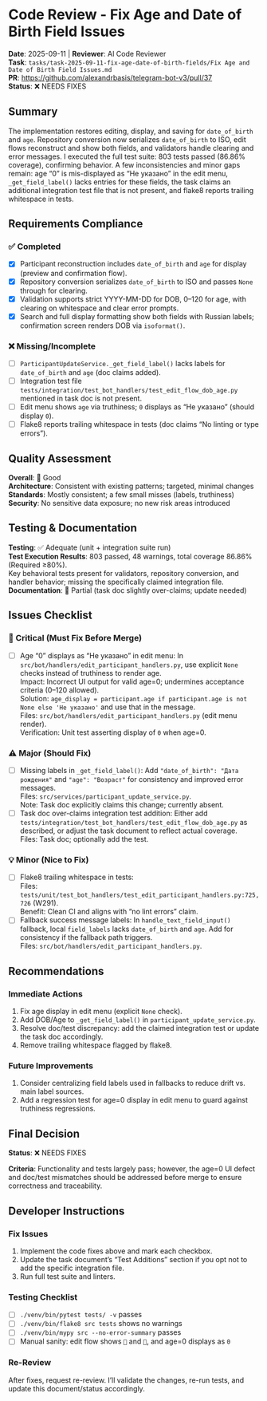 # Code Review - Fix Age and Date of Birth Field Issues

**Date**: 2025-09-11 | **Reviewer**: AI Code Reviewer  
**Task**: `tasks/task-2025-09-11-fix-age-date-of-birth-fields/Fix Age and Date of Birth Field Issues.md`  
**PR**: https://github.com/alexandrbasis/telegram-bot-v3/pull/37  
**Status**: ❌ NEEDS FIXES

## Summary
The implementation restores editing, display, and saving for `date_of_birth` and `age`. Repository conversion now serializes `date_of_birth` to ISO, edit flows reconstruct and show both fields, and validators handle clearing and error messages. I executed the full test suite: 803 tests passed (86.86% coverage), confirming behavior. A few inconsistencies and minor gaps remain: age “0” is mis-displayed as “Не указано” in the edit menu, `_get_field_label()` lacks entries for these fields, the task claims an additional integration test file that is not present, and flake8 reports trailing whitespace in tests.

## Requirements Compliance
### ✅ Completed
- [x] Participant reconstruction includes `date_of_birth` and `age` for display (preview and confirmation flow).
- [x] Repository conversion serializes `date_of_birth` to ISO and passes `None` through for clearing.
- [x] Validation supports strict YYYY-MM-DD for DOB, 0–120 for age, with clearing on whitespace and clear error prompts.
- [x] Search and full display formatting show both fields with Russian labels; confirmation screen renders DOB via `isoformat()`.

### ❌ Missing/Incomplete
- [ ] `ParticipantUpdateService._get_field_label()` lacks labels for `date_of_birth` and `age` (doc claims added).
- [ ] Integration test file `tests/integration/test_bot_handlers/test_edit_flow_dob_age.py` mentioned in task doc is not present.
- [ ] Edit menu shows `age` via truthiness; `0` displays as “Не указано” (should display `0`).
- [ ] Flake8 reports trailing whitespace in tests (doc claims “No linting or type errors”).

## Quality Assessment
**Overall**: 🔄 Good  
**Architecture**: Consistent with existing patterns; targeted, minimal changes  
**Standards**: Mostly consistent; a few small misses (labels, truthiness)  
**Security**: No sensitive data exposure; no new risk areas introduced

## Testing & Documentation
**Testing**: ✅ Adequate (unit + integration suite run)  
**Test Execution Results**: 803 passed, 48 warnings, total coverage 86.86% (Required ≥80%).  
Key behavioral tests present for validators, repository conversion, and handler behavior; missing the specifically claimed integration file.  
**Documentation**: 🔄 Partial (task doc slightly over-claims; update needed)

## Issues Checklist

### 🚨 Critical (Must Fix Before Merge)
- [ ] Age “0” displays as “Не указано” in edit menu: In `src/bot/handlers/edit_participant_handlers.py`, use explicit `None` checks instead of truthiness to render age.  
  Impact: Incorrect UI output for valid age=0; undermines acceptance criteria (0–120 allowed).  
  Solution: `age_display = participant.age if participant.age is not None else 'Не указано'` and use that in the message.  
  Files: `src/bot/handlers/edit_participant_handlers.py` (edit menu render).  
  Verification: Unit test asserting display of `0` when age=0.

### ⚠️ Major (Should Fix)
- [ ] Missing labels in `_get_field_label()`: Add `"date_of_birth": "Дата рождения"` and `"age": "Возраст"` for consistency and improved error messages.  
  Files: `src/services/participant_update_service.py`.  
  Note: Task doc explicitly claims this change; currently absent.
- [ ] Task doc over-claims integration test addition: Either add `tests/integration/test_bot_handlers/test_edit_flow_dob_age.py` as described, or adjust the task document to reflect actual coverage.  
  Files: Task doc; optionally add the test.

### 💡 Minor (Nice to Fix)
- [ ] Flake8 trailing whitespace in tests:  
  Files: `tests/unit/test_bot_handlers/test_edit_participant_handlers.py:725,726` (W291).  
  Benefit: Clean CI and aligns with “no lint errors” claim.
- [ ] Fallback success message labels: In `handle_text_field_input()` fallback, local `field_labels` lacks `date_of_birth` and `age`. Add for consistency if the fallback path triggers.  
  Files: `src/bot/handlers/edit_participant_handlers.py`.

## Recommendations
### Immediate Actions
1. Fix age display in edit menu (explicit `None` check).
2. Add DOB/Age to `_get_field_label()` in `participant_update_service.py`.
3. Resolve doc/test discrepancy: add the claimed integration test or update the task doc accordingly.
4. Remove trailing whitespace flagged by flake8.

### Future Improvements
1. Consider centralizing field labels used in fallbacks to reduce drift vs. main label sources.
2. Add a regression test for age=0 display in edit menu to guard against truthiness regressions.

## Final Decision
**Status**: ❌ NEEDS FIXES

**Criteria**: Functionality and tests largely pass; however, the age=0 UI defect and doc/test mismatches should be addressed before merge to ensure correctness and traceability.

## Developer Instructions
### Fix Issues
1. Implement the code fixes above and mark each checkbox.
2. Update the task document’s “Test Additions” section if you opt not to add the specific integration file.
3. Run full test suite and linters.

### Testing Checklist
- [ ] `./venv/bin/pytest tests/ -v` passes
- [ ] `./venv/bin/flake8 src tests` shows no warnings
- [ ] `./venv/bin/mypy src --no-error-summary` passes
- [ ] Manual sanity: edit flow shows `🎂` and `🔢`, and age=0 displays as `0`

### Re-Review
After fixes, request re-review. I’ll validate the changes, re-run tests, and update this document/status accordingly.

